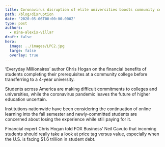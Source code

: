 ```yaml
---
title: Coronavirus disruption of elite universities boosts community college appeal
path: /blog/disruption
date: '2020-05-06T00:00:00.000Z'
type: post
authors:
  - nina-alexis-villar
draft: false
hero:
  image: ../images/LPC2.jpg
  large: false
  overlay: true
---
```


‘Everyday Millionaires’ author Chris Hogan on the financial benefits of students completing their prerequisites at a
community college before transferring to a 4-year university.

Students across America are making difficult commitments to colleges and universities, while the coronavirus pandemic
leaves the future of higher education uncertain.

Institutions nationwide have been considering the continuation of online learning into the fall semester and
newly-committed students are concerned about losing the experience while still paying for it.

Financial expert Chris Hogan told FOX Business’ Neil Cavuto that incoming students should really take a look at price
tag versus value, especially when the U.S. is facing \$1.6 trillion in student debt.
